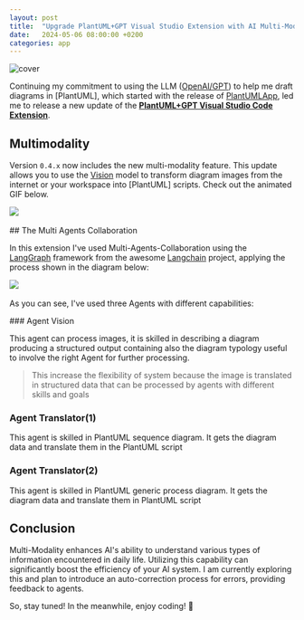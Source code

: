 ```yaml
---
layout: post
title:  "Upgrade PlantUML+GPT Visual Studio Extension with AI Multi-Modality "
date:   2024-05-06 08:00:00 +0200
categories: app
---
```

![cover](../../../../assets/plantuml-app/extension-cover.png)
<br>

Continuing my commitment to using the LLM ([OpenAI/GPT][OpenAI]) to help me draft diagrams in [PlantUML], which started with the release of [PlantUMLApp], led me to release a new update of the **[PlantUML+GPT Visual Studio Code Extension][vsce]**.  

## Multimodality 

Version `0.4.x` now includes the new multi-modality feature. This update allows you to use the [Vision] model to transform diagram images from the internet or your workspace into [PlantUML] scripts. Check out the animated GIF below.

![](../../../../assets/plantuml-app/create-diagram-from-image.gif) 

## The Multi Agents Collaboration 

In this extension I've used Multi-Agents-Collaboration using the [LangGraph] framework from the awesome [Langchain] project, applying the process shown in the diagram below: 

![](../../../../assets/plantuml-app/drawing-to-diagram.png) 


As you can see, I've used three Agents with different capabilities: 

### Agent Vision  

This agent can process images, it is skilled in describing a diagram producing a structured output containing also the diagram typology useful to involve the right Agent for further processing. 

> This increase the flexibility of system because the image is translated in structured data that can be processed by agents with different skills and goals 

### Agent Translator(1) 

This agent is skilled in PlantUML sequence diagram. It gets the diagram data and translate them in the PlantUML script 

### Agent Translator(2) 

This agent is skilled in PlantUML generic process diagram. It gets the diagram data and translate them in PlantUML script 

## Conclusion   

Multi-Modality enhances AI's ability to understand various types of information encountered in daily life. Utilizing this capability can significantly boost the efficiency of your AI system. I am currently exploring this and plan to introduce an auto-correction process for errors,  providing feedback to agents.

So, stay tuned! In the meanwhile, enjoy coding! 👋  

[vsce]: https://marketplace.visualstudio.com/items?itemName=bsorrentino.plantuml-gpt
[PlanrUML]: https://plantuml.com/
[PlantUMLApp]: https://bsorrentino.github.io/bsorrentino/app/2024/04/08/PlantUMLApp-3.html
[LangChain]: https://js.langchain.com/docs/get_started/introduction
[LangGraph]: https://js.langchain.com/docs/langgraph
[OpenAI]: https://openai.com/api
[Vision]: https://platform.openai.com/docs/guides/vision